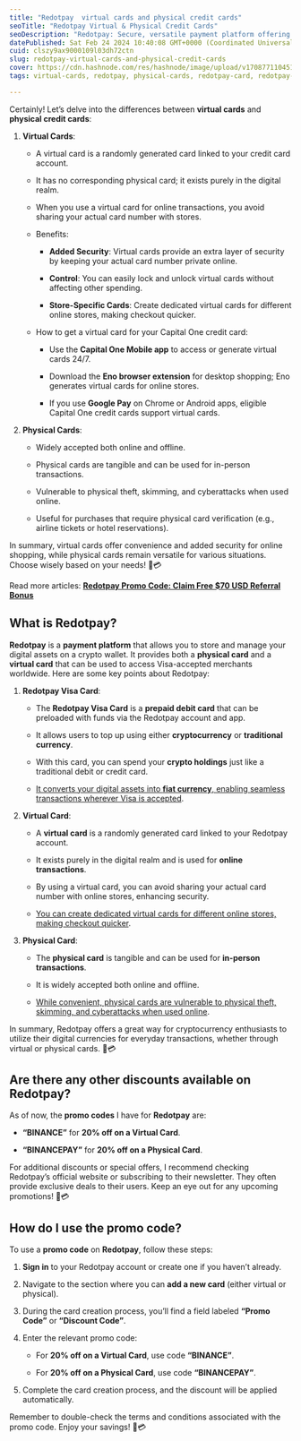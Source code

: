 ```yaml
---
title: "Redotpay  virtual cards and physical credit cards"
seoTitle: "Redotpay Virtual & Physical Credit Cards"
seoDescription: "Redotpay: Secure, versatile payment platform offering virtual & physical cards for seamless crypto spending. Use promo codes for discounts"
datePublished: Sat Feb 24 2024 10:40:08 GMT+0000 (Coordinated Universal Time)
cuid: clszy9ax9000109l03dh72ctn
slug: redotpay-virtual-cards-and-physical-credit-cards
cover: https://cdn.hashnode.com/res/hashnode/image/upload/v1708771104512/40245f9f-ee14-46a2-b574-1f9ac0416a07.jpeg
tags: virtual-cards, redotpay, physical-cards, redotpay-card, redotpay-visa-card, crypto-card, redotpay-wallet

---
```


Certainly! Let’s delve into the differences between **virtual cards** and **physical credit cards**:

1. **Virtual Cards**:
    
    * A virtual card is a randomly generated card linked to your credit card account.
        
    * It has no corresponding physical card; it exists purely in the digital realm.
        
    * When you use a virtual card for online transactions, you avoid sharing your actual card number with stores.
        
    * Benefits:
        
        * **Added Security**: Virtual cards provide an extra layer of security by keeping your actual card number private online.
            
        * **Control**: You can easily lock and unlock virtual cards without affecting other spending.
            
        * **Store-Specific Cards**: Create dedicated virtual cards for different online stores, making checkout quicker.
            
    * How to get a virtual card for your Capital One credit card:
        
        * Use the **Capital One Mobile app** to access or generate virtual cards 24/7.
            
        * Download the **Eno browser extension** for desktop shopping; Eno generates virtual cards for online stores.
            
        * If you use **Google Pay** on Chrome or Android apps, eligible Capital One credit cards support virtual cards.
            
2. **Physical Cards**:
    
    * Widely accepted both online and offline.
        
    * Physical cards are tangible and can be used for in-person transactions.
        
    * Vulnerable to physical theft, skimming, and cyberattacks when used online.
        
    * Useful for purchases that require physical card verification (e.g., airline tickets or hotel reservations).
        

In summary, virtual cards offer convenience and added security for online shopping, while physical cards remain versatile for various situations. Choose wisely based on your needs! 🌟💳

Read more articles: [**Redotpay Promo Code: Claim Free $70 USD Referral Bonus**](https://blog.dollarpesa.com/redotpay-promo-code-claim-your-free-7-usd-referral-bonus)

## What is Redotpay?

**Redotpay** is a **payment platform** that allows you to store and manage your digital assets on a crypto wallet. It provides both a **physical card** and a **virtual card** that can be used to access Visa-accepted merchants worldwide. Here are some key points about Redotpay:

1. **Redotpay Visa Card**:
    
    * The **Redotpay Visa Card** is a **prepaid debit card** that can be preloaded with funds via the Redotpay account and app.
        
    * It allows users to top up using either **cryptocurrency** or **traditional currency**.
        
    * With this card, you can spend your **crypto holdings** just like a traditional debit or credit card.
        
    * [It converts your digital assets into **fiat currency**, enabling seamless transactions wherever Visa is accepted](https://blog.dollarpesa.com/redotpay-card-review-fees-limits-alternative).
        
2. **Virtual Card**:
    
    * A **virtual card** is a randomly generated card linked to your Redotpay account.
        
    * It exists purely in the digital realm and is used for **online transactions**.
        
    * By using a virtual card, you can avoid sharing your actual card number with online stores, enhancing security.
        
    * [You can create dedicated virtual cards for different online stores, making checkout quicker](https://blog.dollarpesa.com/redotpay-card-review-fees-limits-alternative).
        
3. **Physical Card**:
    
    * The **physical card** is tangible and can be used for **in-person transactions**.
        
    * It is widely accepted both online and offline.
        
    * [While convenient, physical cards are vulnerable to physical theft, skimming, and cyberattacks when used online](https://blog.dollarpesa.com/redotpay-card-review-fees-limits-alternative).
        

In summary, Redotpay offers a great way for cryptocurrency enthusiasts to utilize their digital currencies for everyday transactions, whether through virtual or physical cards. 🌟💳

## Are there any other discounts available on Redotpay?

As of now, the **promo codes** I have for **Redotpay** are:

* **“BINANCE”** for **20% off on a Virtual Card**.
    
* **“BINANCEPAY”** for **20% off on a Physical Card**.
    

For additional discounts or special offers, I recommend checking Redotpay’s official website or subscribing to their newsletter. They often provide exclusive deals to their users. Keep an eye out for any upcoming promotions! 🌟💳

## How do I use the promo code?

To use a **promo code** on **Redotpay**, follow these steps:

1. **Sign in** to your Redotpay account or create one if you haven’t already.
    
2. Navigate to the section where you can **add a new card** (either virtual or physical).
    
3. During the card creation process, you’ll find a field labeled **“Promo Code”** or **“Discount Code”**.
    
4. Enter the relevant promo code:
    
    * For **20% off on a Virtual Card**, use code **“BINANCE”**.
        
    * For **20% off on a Physical Card**, use code **“BINANCEPAY”**.
        
5. Complete the card creation process, and the discount will be applied automatically.
    

Remember to double-check the terms and conditions associated with the promo code. Enjoy your savings! 🌟💳